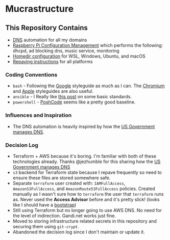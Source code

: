 # Mucrastructure

## This Repository Contains

* [DNS](dns/) automation for all my domains
* [Raspberry Pi Configuration Management](pi/) which performs the following: dhcpd, ad blocking dns, music service,
  monitoring
* [Homedir configuration](homedirs) for WSL, Windows, Ubuntu, and macOS
* [Repaving instructions](.github/ISSUE_TEMPLATE) for all platforms

### Coding Conventions

* `bash` - Following the [Google][google-bash] styleguide as much as I can. The [Chromium][chromium-bash] and
  [Apple][apple-bash] styleguides are also useful.
* `ansible` - I Really like [this post][ansible-standards] on some basic standards.
* `powershell` - [PoshCode][poshcode] seems like a pretty good baseline.

[ansible-standards]: https://www.ansiblejunky.com/blog/ansible-101-standards/
[google-bash]: https://google.github.io/styleguide/shellguide.html
[chromium-bash]: https://www.chromium.org/chromium-os/developer-library/reference/style-guides/shell/
[apple-bash]: https://developer.apple.com/library/archive/documentation/OpenSource/Conceptual/ShellScripting/Introduction/Introduction.html
[poshcode]: https://github.com/PoshCode/PowerShellPracticeAndStyle

### Influences and Inspiration

* The DNS automation is heavily inspired by how the [US Government manages DNS][18f-dns].

### Decision Log

* Terraform + AWS because it's boring. I'm familiar with both of these technologies already. Thanks
  @jezhumble for this sharing how the [US Government manages DNS][18f-dns]
* `s3` backend for Terraform state because I repave frequently so need to ensure these files are
  stored somewhere safe.
* Separate `terraform` user created with: `IAMFullAccess`, `AmazonS3FullAccess`, and `AmazonRoute53FullAccess`
  policies. Created manually as I wasn't sure how to `terraform` the user that `terraform` runs as. Never used
  the **Access Advisor** before and it's pretty slick! (looks like I should have a [bootstrap][tf-bootstrap])
* Still using Terraform but no longer going to use AWS DNS. No need for the level of indirection. Gandi.net
  works just fine.
* Moved to storing infrastructure related secrets in this repository and securing them
  using `git-crypt`.
* Abandoned the decision log since I don't maintain or update it.

[18f-dns]: https://18f.gsa.gov/2018/08/15/shared-infrastructure-as-code/
[tf-bootstrap]: https://github.com/18F/dns/blob/master/terraform/bootstrap/init.tf
